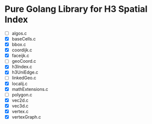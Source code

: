 # Pure Golang Library for H3 Spatial Index

- [ ] algos.c
- [x] baseCells.c
- [x] bbox.c
- [x] coordijk.c
- [x] faceijk.c
- [ ] geoCoord.c
- [x] h3Index.c
- [x] h3UniEdge.c
- [ ] linkedGeo.c
- [x] localij.c
- [x] mathExtensions.c
- [ ] polygon.c
- [x] vec2d.c
- [x] vec3d.c
- [x] vertex.c
- [x] vertexGraph.c
